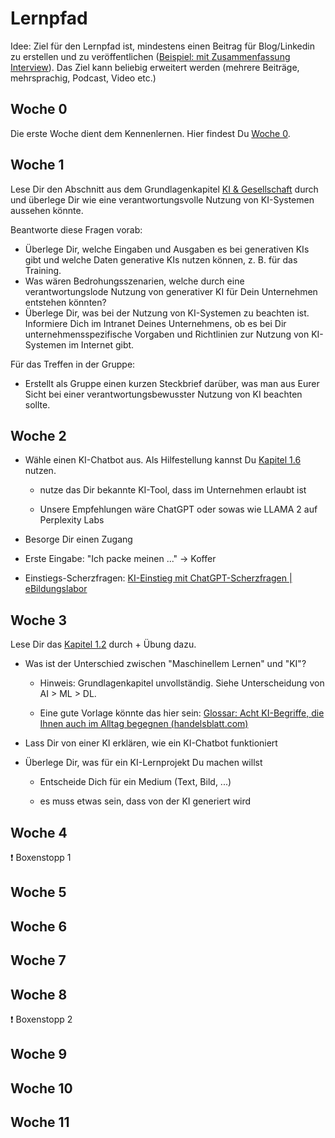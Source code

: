 # Lernpfad

Idee: Ziel für den Lernpfad ist, mindestens einen Beitrag für Blog/Linkedin zu erstellen und zu veröffentlichen ([Beispiel: mit Zusammenfassung Interview](https://www.linkedin.com/feed/update/urn:li:activity:7110171493103198209/)). Das Ziel kann beliebig erweitert werden (mehrere Beiträge, mehrsprachig, Podcast, Video etc.)

## Woche 0

Die erste Woche dient dem Kennenlernen. Hier findest Du [Woche 0](2-0-Woche-0.md).

## Woche 1

Lese Dir den Abschnitt aus dem Grundlagenkapitel [KI & Gesellschaft](1-7-ai-and-society.md) durch und überlege Dir wie eine verantwortungsvolle Nutzung von KI-Systemen aussehen könnte. 

Beantworte diese Fragen vorab:

- Überlege Dir, welche Eingaben und Ausgaben es bei generativen KIs gibt und welche Daten generative KIs nutzen können, z. B. für das Training.
- Was wären Bedrohungsszenarien, welche durch eine verantwortungslode Nutzung von generativer KI für Dein Unternehmen entstehen könnten?
- Überlege Dir, was bei der Nutzung von KI-Systemen zu beachten ist. Informiere Dich im Intranet Deines Unternehmens, ob es bei Dir unternehmensspezifische Vorgaben und Richtlinien zur Nutzung von KI-Systemen im Internet gibt.

Für das Treffen in der Gruppe:

- Erstellt als Gruppe einen kurzen Steckbrief darüber, was man aus Eurer Sicht bei einer verantwortungsbewusster Nutzung von KI beachten sollte.

## Woche 2

- Wähle einen KI-Chatbot aus. Als Hilfestellung kannst Du [Kapitel 1.6](1-6-ai-tools-services.md) nutzen.
  
  - nutze das Dir bekannte KI-Tool, dass im Unternehmen erlaubt ist
  
  - Unsere Empfehlungen wäre ChatGPT oder sowas wie LLAMA 2 auf Perplexity Labs

- Besorge Dir einen Zugang

- Erste Eingabe: "Ich packe meinen ..." -> Koffer

- Einstiegs-Scherzfragen: [KI-Einstieg mit ChatGPT-Scherzfragen | eBildungslabor](https://ebildungslabor.de/blog/ki-einstieg-mit-chatgpt-scherzfragen/)

## Woche 3

Lese Dir das [Kapitel 1.2](1-2-ai-machine-learning.md) durch + Übung dazu.

- Was ist der Unterschied zwischen "Maschinellem Lernen" und "KI"?
  
  - Hinweis: Grundlagenkapitel unvollständig. Siehe Unterscheidung von AI > ML > DL.
  
  - Eine gute Vorlage könnte das hier sein: [Glossar: Acht KI-Begriffe, die Ihnen auch im Alltag begegnen (handelsblatt.com)](https://www.handelsblatt.com/technik/ki/glossar-acht-ki-begriffe-die-ihnen-auch-im-alltag-begegnen/29431606.html)

- Lass Dir von einer KI erklären, wie ein KI-Chatbot funktioniert

- Überlege Dir, was für ein KI-Lernprojekt Du machen willst
  
  - Entscheide Dich für ein Medium (Text, Bild, ...)
  
  - es muss etwas sein, dass von der KI generiert wird

## Woche 4

❗ Boxenstopp 1

## Woche 5

## Woche 6

## Woche 7

## Woche 8

❗ Boxenstopp 2

## Woche 9

## Woche 10

## Woche 11
